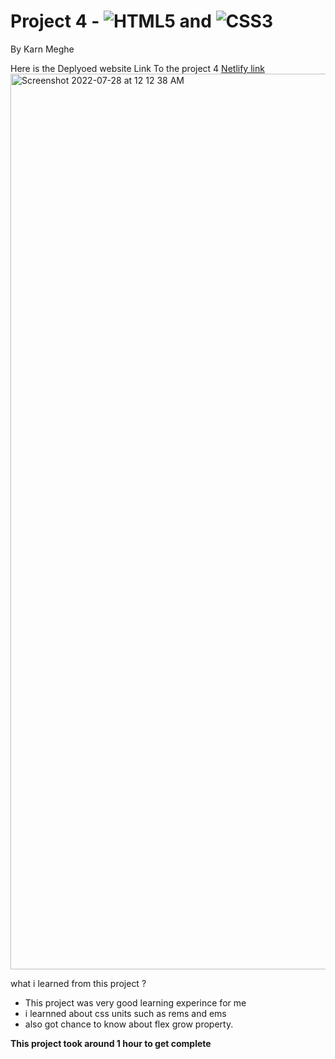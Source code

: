 # Project 4 - ![HTML5](https://img.shields.io/badge/html5-%23E34F26.svg?style=for-the-badge&logo=html5&logoColor=white) and ![CSS3](https://img.shields.io/badge/css3-%231572B6.svg?style=for-the-badge&logo=css3&logoColor=white)

By Karn Meghe

Here is the Deplyoed website Link To the project 4 [Netlify link](https://digitalmarketingdot.netlify.app/)
<img width="1433" alt="Screenshot 2022-07-28 at 12 12 38 AM" src="https://user-images.githubusercontent.com/78386171/181350509-e65b0161-c96b-48aa-bd2d-1d6da3851152.png">

what i learned from this project ?
- This project was very good learning experince for me
- i learnned about css units such as rems and ems 
- also got chance to know about flex grow property.

**This project took around 1 hour to get complete**
